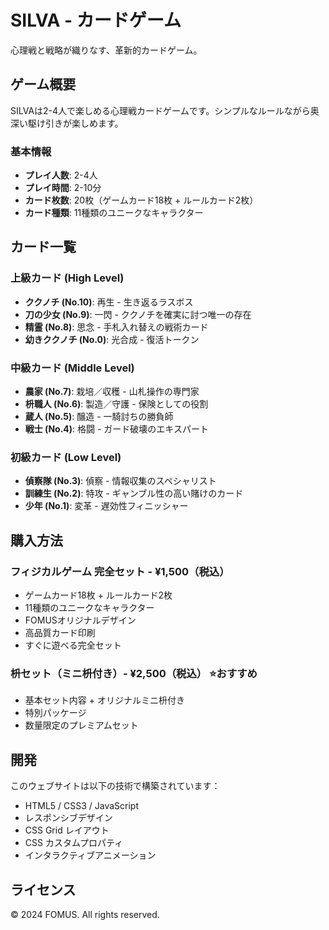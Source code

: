 # SILVA - カードゲーム

心理戦と戦略が織りなす、革新的カードゲーム。

## ゲーム概要

SILVAは2-4人で楽しめる心理戦カードゲームです。シンプルなルールながら奥深い駆け引きが楽しめます。

### 基本情報
- **プレイ人数**: 2-4人
- **プレイ時間**: 2-10分
- **カード枚数**: 20枚（ゲームカード18枚 + ルールカード2枚）
- **カード種類**: 11種類のユニークなキャラクター

## カード一覧

### 上級カード (High Level)
- **ククノチ (No.10)**: 再生 - 生き返るラスボス
- **刀の少女 (No.9)**: 一閃 - ククノチを確実に討つ唯一の存在
- **精霊 (No.8)**: 思念 - 手札入れ替えの戦術カード
- **幼きククノチ (No.0)**: 光合成 - 復活トークン

### 中級カード (Middle Level)
- **農家 (No.7)**: 栽培／収穫 - 山札操作の専門家
- **枡職人 (No.6)**: 製造／守護 - 保険としての役割
- **蔵人 (No.5)**: 醸造 - 一騎討ちの勝負師
- **戦士 (No.4)**: 格闘 - ガード破壊のエキスパート

### 初級カード (Low Level)
- **偵察隊 (No.3)**: 偵察 - 情報収集のスペシャリスト
- **訓練生 (No.2)**: 特攻 - ギャンブル性の高い賭けのカード
- **少年 (No.1)**: 変革 - 遅効性フィニッシャー

## 購入方法

### フィジカルゲーム 完全セット - ¥1,500（税込）
- ゲームカード18枚 + ルールカード2枚
- 11種類のユニークなキャラクター
- FOMUSオリジナルデザイン
- 高品質カード印刷
- すぐに遊べる完全セット

### 枡セット（ミニ枡付き）- ¥2,500（税込） ⭐おすすめ
- 基本セット内容 + オリジナルミニ枡付き
- 特別パッケージ
- 数量限定のプレミアムセット

## 開発

このウェブサイトは以下の技術で構築されています：

- HTML5 / CSS3 / JavaScript
- レスポンシブデザイン
- CSS Grid レイアウト
- CSS カスタムプロパティ
- インタラクティブアニメーション

## ライセンス

© 2024 FOMUS. All rights reserved.
